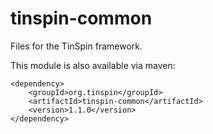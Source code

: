 # tinspin-common

Files for the TinSpin framework.

This module is also available via maven:

```
<dependency>
	<groupId>org.tinspin</groupId>
	<artifactId>tinspin-common</artifactId>
	<version>1.1.0</version>
</dependency>
```
